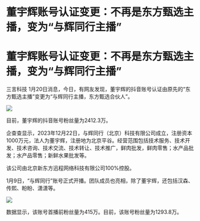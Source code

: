 # 董宇辉账号认证变更：不再是东方甄选主播，变为“与辉同行主播”

# 董宇辉账号认证变更：不再是东方甄选主播，变为“与辉同行主播”

三言科技 1月20日消息，今日，有网友发现，董宇辉的抖音账号认证由原先的“东方甄选主播”变更为“与辉同行主播，东方甄选合伙人”。

![](https://inews.gtimg.com/news_bt/OAjplAo9Rb3X1QQ_5m_xH2NMrTUvML4O51asot8gRRD8YAA/1000)

目前，董宇辉的抖音账号粉丝量为2412.3万。

企查查显示，2023年12月22日，与辉同行（北京）科技有限公司成立，注册资本1000万元，法人为董宇辉，注册地为北京平谷。经营范围包括技术服务、技术开发、技术咨询、技术交流、技术转让、技术推广，鲜肉批发，鲜肉零售；水产品批发；水产品零售；新鲜水果批发等。

该公司由北京新东方迅程网络科技有限公司100%控股。

1月9日，“与辉同行”账号正式开播。团队成员也亮相，除了董宇辉，还包括汉森、传熙、盼盼、潇潇等。

![](https://inews.gtimg.com/news_bt/ORvrLPHo0sLTxzXFg7Q3g4RMmR694EHGGmlonEmcQ1wQ0AA/1000)

数据显示，该账号首播前粉丝量为415万。目前，该账号粉丝量为1293.8万。


